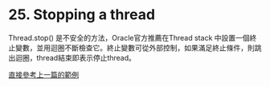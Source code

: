 # 25. Stopping a thread

Thread.stop() 是不安全的方法，Oracle官方推薦在Thread stack 中設置一個終止變數，並用迴圈不斷檢查它。終止變數可從外部控制，如果滿足終止條件，則跳出迴圈，thread結束即表示停止thread。

[直接參考上一篇的範例](/sourcecode/src/main/java/_24/Volatile.java)
